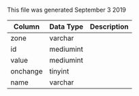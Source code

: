 This file was generated September 3 2019

| Column   | Data Type | Description |
| -------- | --------- | ----------- |
| zone     | varchar   |             |
| id       | mediumint |             |
| value    | mediumint |             |
| onchange | tinyint   |             |
| name     | varchar   |             |